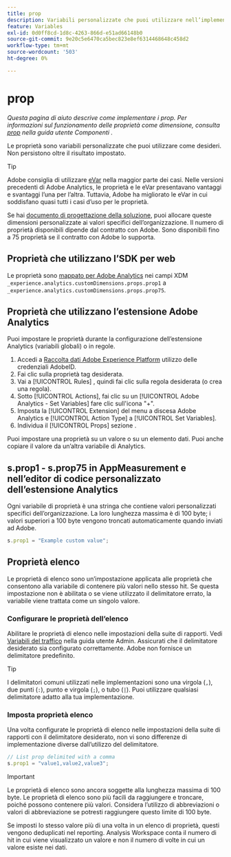 ```yaml
---
title: prop
description: Variabili personalizzate che puoi utilizzare nell’implementazione.
feature: Variables
exl-id: 0d0ff8cd-1d8c-4263-866d-e51ad66148b0
source-git-commit: 9e20c5e6470ca5bec823e8ef6314468648c458d2
workflow-type: tm+mt
source-wordcount: '503'
ht-degree: 0%

---
```


# prop

*Questa pagina di aiuto descrive come implementare i prop. Per informazioni sul funzionamento delle proprietà come dimensione, consulta [prop](/help/components/dimensions/prop.md) nella guida utente Componenti .*

Le proprietà sono variabili personalizzate che puoi utilizzare come desideri. Non persistono oltre il risultato impostato.

>[!TIP]
>
>Adobe consiglia di utilizzare [eVar](evar.md) nella maggior parte dei casi. Nelle versioni precedenti di Adobe Analytics, le proprietà e le eVar presentavano vantaggi e svantaggi l’una per l’altra. Tuttavia, Adobe ha migliorato le eVar in cui soddisfano quasi tutti i casi d’uso per le proprietà.

Se hai [documento di progettazione della soluzione](/help/implement/prepare/solution-design.md), puoi allocare queste dimensioni personalizzate ai valori specifici dell’organizzazione. Il numero di proprietà disponibili dipende dal contratto con Adobe. Sono disponibili fino a 75 proprietà se il contratto con Adobe lo supporta.

## Proprietà che utilizzano l’SDK per web

Le proprietà sono [mappato per Adobe Analytics](https://experienceleague.adobe.com/docs/analytics/implementation/aep-edge/variable-mapping.html) nei campi XDM `_experience.analytics.customDimensions.props.prop1` a `_experience.analytics.customDimensions.props.prop75`.

## Proprietà che utilizzano l’estensione Adobe Analytics

Puoi impostare le proprietà durante la configurazione dell’estensione Analytics (variabili globali) o in regole.

1. Accedi a [Raccolta dati Adobe Experience Platform](https://experience.adobe.com/data-collection) utilizzo delle credenziali AdobeID.
2. Fai clic sulla proprietà tag desiderata.
3. Vai a [!UICONTROL Rules] , quindi fai clic sulla regola desiderata (o crea una regola).
4. Sotto [!UICONTROL Actions], fai clic su un [!UICONTROL Adobe Analytics - Set Variables] fare clic sull&#39;icona &quot;+&quot;.
5. Imposta la [!UICONTROL Extension] del menu a discesa Adobe Analytics e [!UICONTROL Action Type] a [!UICONTROL Set Variables].
6. Individua il [!UICONTROL Props] sezione .

Puoi impostare una proprietà su un valore o su un elemento dati. Puoi anche copiare il valore da un’altra variabile di Analytics.

## s.prop1 - s.prop75 in AppMeasurement e nell’editor di codice personalizzato dell’estensione Analytics

Ogni variabile di proprietà è una stringa che contiene valori personalizzati specifici dell’organizzazione. La loro lunghezza massima è di 100 byte; i valori superiori a 100 byte vengono troncati automaticamente quando inviati ad Adobe.

```js
s.prop1 = "Example custom value";
```

## Proprietà elenco

Le proprietà di elenco sono un’impostazione applicata alle proprietà che consentono alla variabile di contenere più valori nello stesso hit. Se questa impostazione non è abilitata o se viene utilizzato il delimitatore errato, la variabile viene trattata come un singolo valore.

### Configurare le proprietà dell’elenco

Abilitare le proprietà di elenco nelle impostazioni della suite di rapporti. Vedi [Variabili del traffico](/help/admin/admin/c-traffic-variables/traffic-var.md) nella guida utente Admin. Assicurati che il delimitatore desiderato sia configurato correttamente. Adobe non fornisce un delimitatore predefinito.

>[!TIP]
>
>I delimitatori comuni utilizzati nelle implementazioni sono una virgola (`,`), due punti (`:`), punto e virgola (`;`), o tubo (`|`). Puoi utilizzare qualsiasi delimitatore adatto alla tua implementazione.

### Imposta proprietà elenco

Una volta configurate le proprietà di elenco nelle impostazioni della suite di rapporti con il delimitatore desiderato, non vi sono differenze di implementazione diverse dall’utilizzo del delimitatore.

```js
// List prop delimited with a comma
s.prop1 = "value1,value2,value3";
```

>[!IMPORTANT]
>
>Le proprietà di elenco sono ancora soggette alla lunghezza massima di 100 byte. Le proprietà di elenco sono più facili da raggiungere e troncare, poiché possono contenere più valori. Considera l’utilizzo di abbreviazioni o valori di abbreviazione se potresti raggiungere questo limite di 100 byte.

Se imposti lo stesso valore più di una volta in un elenco di proprietà, questi vengono deduplicati nel reporting. Analysis Workspace conta il numero di hit in cui viene visualizzato un valore e non il numero di volte in cui un valore esiste nei dati.
